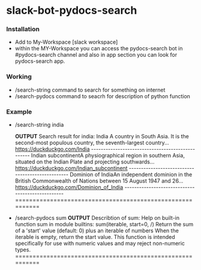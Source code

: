 # slack-bot-pydocs-search
###  Installation
- Add to My-Workspace [slack workspace]
- within the MY-Workspace you can access the pydocs-search bot in #pydocs-search channel and also in app section you can look for pydocs-search app.
### Working
- /search-string command to search for something on internet
- /search-pydocs command to seacrh for description of python function
### Example
 - /search-string india 
 
      **OUTPUT**
           Search result for india:
           India A country in South Asia. It is the second-most populous country, the seventh-largest country...
           https://duckduckgo.com/India
           -------------------------------------------------
           Indian subcontinentA physiographical region in southern Asia, situated on the Indian Plate and projecting southwards...
           https://duckduckgo.com/Indian_subcontinent
           -------------------------------------------------
           Dominion of IndiaAn independent dominion in the British Commonwealth of Nations between 15 August 1947 and 26...
           https://duckduckgo.com/Dominion_of_India
           -------------------------------------------------
           ==========================================================
- /search-pydocs sum
     **OUTPUT**
           Describtion of sum:
           Help on built-in function sum in module builtins:
           sum(iterable, start=0, /)
              Return the sum of a 'start' value (default: 0) plus an iterable of numbers
              When the iterable is empty, return the start value.
              This function is intended specifically for use with numeric values and may
              reject non-numeric types.
           ==========================================================

